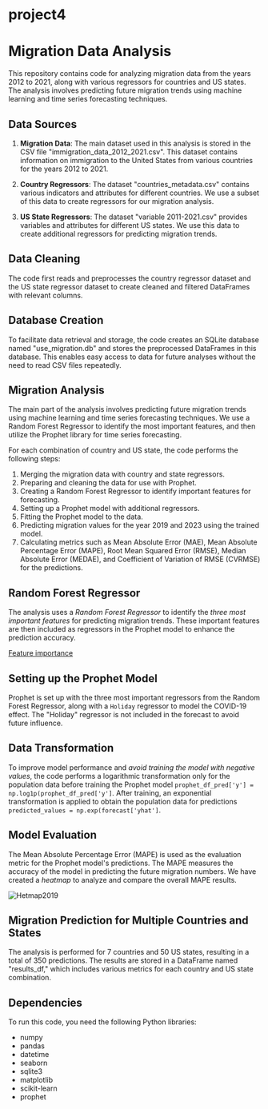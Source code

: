 # project4

# Migration Data Analysis

This repository contains code for analyzing migration data from the years 2012 to 2021, along with various regressors for countries and US states. The analysis involves predicting future migration trends using machine learning and time series forecasting techniques.

## Data Sources

1. **Migration Data**: The main dataset used in this analysis is stored in the CSV file "immigration_data_2012_2021.csv". This dataset contains information on immigration to the United States from various countries for the years 2012 to 2021.

2. **Country Regressors**: The dataset "countries_metadata.csv" contains various indicators and attributes for different countries. We use a subset of this data to create regressors for our migration analysis.

3. **US State Regressors**: The dataset "variable 2011-2021.csv" provides variables and attributes for different US states. We use this data to create additional regressors for predicting migration trends.

## Data Cleaning

The code first reads and preprocesses the country regressor dataset and the US state regressor dataset to create cleaned and filtered DataFrames with relevant columns.

## Database Creation

To facilitate data retrieval and storage, the code creates an SQLite database named "use_migration.db" and stores the preprocessed DataFrames in this database. This enables easy access to data for future analyses without the need to read CSV files repeatedly.

## Migration Analysis

The main part of the analysis involves predicting future migration trends using machine learning and time series forecasting techniques. We use a Random Forest Regressor to identify the most important features, and then utilize the Prophet library for time series forecasting.

For each combination of country and US state, the code performs the following steps:
1. Merging the migration data with country and state regressors.
2. Preparing and cleaning the data for use with Prophet.
3. Creating a Random Forest Regressor to identify important features for forecasting.
4. Setting up a Prophet model with additional regressors.
5. Fitting the Prophet model to the data.
6. Predicting migration values for the year 2019 and 2023 using the trained model.
7. Calculating metrics such as Mean Absolute Error (MAE), Mean Absolute Percentage Error (MAPE), Root Mean Squared Error (RMSE), Median Absolute Error (MEDAE), and Coefficient of Variation of RMSE (CVRMSE) for the predictions.

## Random Forest Regressor

The analysis uses a *Random Forest Regressor* to identify the *three most important features* for predicting migration trends. These important features are then included as regressors in the Prophet model to enhance the prediction accuracy.

[Feature importance](https://github.com/ehsanshahrabi/project4/blob/mirian/print_feature_importance.JPG)

## Setting up the Prophet Model

Prophet is set up with the three most important regressors from the Random Forest Regressor, along with a `Holiday` regressor to model the COVID-19 effect. The "Holiday" regressor is not included in the forecast to avoid future influence.

## Data Transformation

To improve model performance and *avoid training the model with negative values*, the code performs a logarithmic transformation only for the population data before training the Prophet model `prophet_df_pred['y'] = np.log1p(prophet_df_pred['y']`. After training, an exponential transformation is applied to obtain the population data for predictions `predicted_values = np.exp(forecast['yhat']`.

## Model Evaluation

The Mean Absolute Percentage Error (MAPE) is used as the evaluation metric for the Prophet model's predictions. The MAPE measures the accuracy of the model in predicting the future migration numbers. We have created  a *heatmap* to analyze and compare the overall MAPE results.

![Hetmap2019](https://github.com/ehsanshahrabi/project4/assets/124327258/ee727e5a-698d-4c75-8bb4-dfe2449806aa)


## Migration Prediction for Multiple Countries and States

The analysis is performed for 7 countries and 50 US states, resulting in a total of 350 predictions. The results are stored in a DataFrame named "results_df," which includes various metrics for each country and US state combination. 



## Dependencies

To run this code, you need the following Python libraries:
- numpy
- pandas
- datetime
- seaborn
- sqlite3
- matplotlib
- scikit-learn
- prophet



